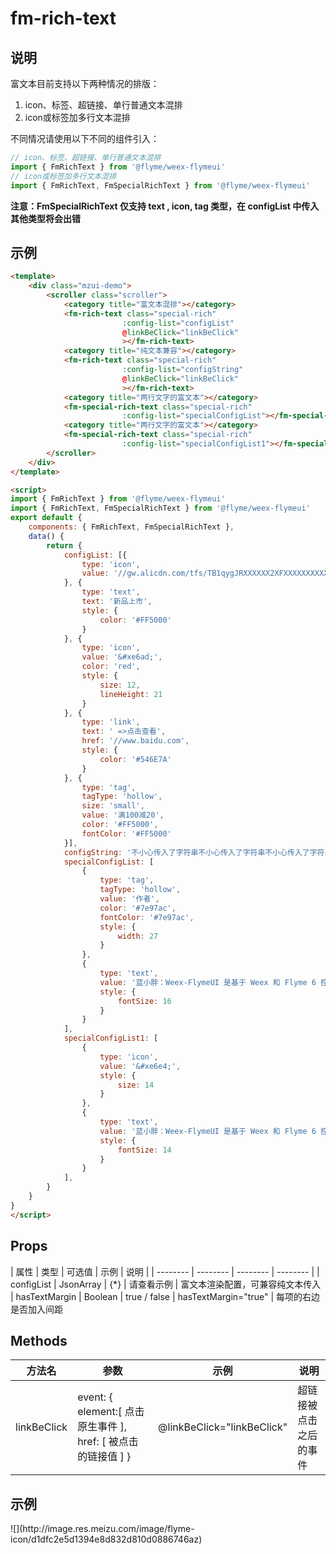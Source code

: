 # fm-rich-text

## 说明
富文本目前支持以下两种情况的排版：
1. icon、标签、超链接、单行普通文本混排
2. icon或标签加多行文本混排

不同情况请使用以下不同的组件引入：
```javascript
// icon、标签、超链接、单行普通文本混排
import { FmRichText } from '@flyme/weex-flymeui'
// icon或标签加多行文本混排
import { FmRichText, FmSpecialRichText } from '@flyme/weex-flymeui'
```

**注意：FmSpecialRichText 仅支持 text , icon, tag 类型，在 configList 中传入其他类型将会出错**

## 示例
```html
<template>
    <div class="mzui-demo">
        <scroller class="scroller">
            <category title="富文本混排"></category>
            <fm-rich-text class="special-rich"
                         :config-list="configList"
                         @linkBeClick="linkBeClick"
                         ></fm-rich-text>
            <category title="纯文本兼容"></category>
            <fm-rich-text class="special-rich"
                         :config-list="configString"
                         @linkBeClick="linkBeClick"
                         ></fm-rich-text>
            <category title="两行文字的富文本"></category>
            <fm-special-rich-text class="special-rich"
                         :config-list="specialConfigList"></fm-special-rich-text>
            <category title="两行文字的富文本"></category>
            <fm-special-rich-text class="special-rich"
                         :config-list="specialConfigList1"></fm-special-rich-text>
        </scroller>
    </div>
</template>

<script>
import { FmRichText } from '@flyme/weex-flymeui'
import { FmRichText, FmSpecialRichText } from '@flyme/weex-flymeui'
export default {
    components: { FmRichText, FmSpecialRichText },
    data() {
        return {
            configList: [{
                type: 'icon',
                value: '//gw.alicdn.com/tfs/TB1qygJRXXXXXX2XFXXXXXXXXXX-117-37.png'
            }, {
                type: 'text',
                text: '新品上市',
                style: {
                    color: '#FF5000'
                }
            }, {
                type: 'icon',
                value: '&#xe6ad;',
                color: 'red',
                style: {
                    size: 12,
                    lineHeight: 21
                }
            }, {
                type: 'link',
                text: ' =>点击查看',
                href: '//www.baidu.com',
                style: {
                    color: '#546E7A'
                }
            }, {
                type: 'tag',
                tagType: 'hollow',
                size: 'small',
                value: '满100减20',
                color: '#FF5000',
                fontColor: '#FF5000'
            }],
            configString: '不小心传入了字符串不小心传入了字符串不小心传入了字符串不小心传入了字符串不小心传入了字符串',
            specialConfigList: [
                {
                    type: 'tag',
                    tagType: 'hollow',
                    value: '作者',
                    color: '#7e97ac',
                    fontColor: '#7e97ac',
                    style: {
                        width: 27
                    }
                },
                {
                    type: 'text',
                    value: '蓝小胖：Weex-FlymeUI 是基于 Weex 和 Flyme 6 控件标准开发而成的跨平台组件…',
                    style: {
                        fontSize: 16
                    }
                }
            ],
            specialConfigList1: [
                {
                    type: 'icon',
                    value: '&#xe6e4;',
                    style: {
                        size: 14
                    }
                },
                {
                    type: 'text',
                    value: '蓝小胖：Weex-FlymeUI 是基于 Weex 和 Flyme 6 控件标准开发而成的跨平台组件…',
                    style: {
                        fontSize: 14
                    }
                }
            ],
        }
    }
}
</script>
```

## Props

| 属性 | 类型 | 可选值 | 示例 | 说明 |
| -------- | -------- | -------- | -------- | 
| configList | JsonArray | {\*} | 请查看示例  | 富文本渲染配置，可兼容纯文本传入
| hasTextMargin | Boolean | true / false | hasTextMargin="true"  | 每项的右边是否加入间距

## Methods

| 方法名 | 参数 | 示例 | 说明 |
| -------- | -------- | -------- | -------- | 
| linkBeClick | event: { element:\[ 点击原生事件 ], href: \[ 被点击的链接值 ] } | @linkBeClick="linkBeClick"  | 超链接被点击之后的事件 | 


## 示例
<div class="img-txt">
![](http://image.res.meizu.com/image/flyme-icon/d1dfc2e5d1394e8d832d810d0886746az)
</div>

